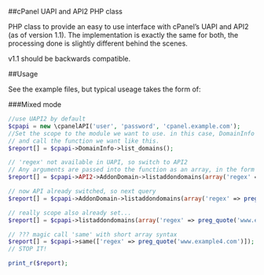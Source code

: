##cPanel UAPI and API2 PHP class

PHP class to provide an easy to use interface with cPanel’s UAPI and API2 (as of version 1.1).
The implementation is exactly the same for both, the processing done is slightly different behind the scenes.

v1.1 should be backwards compatible.

##Usage

See the example files, but typical useage takes the form of:

###Mixed mode
```PHP
//use UAPI2 by default
$cpapi = new \cpanelAPI('user', 'password', 'cpanel.example.com');
//Set the scope to the module we want to use. in this case, DomainInfo
// and call the function we want like this.
$report[] = $cpapi->DomainInfo->list_domains();

// 'regex' not available in UAPI, so switch to API2
// Any arguments are passed into the function as an array, in the form of param => value.
$report[] = $cpapi->API2->AddonDomain->listaddondomains(array('regex' => preg_quote('www.example1.com')));

// now API already switched, so next query
$report[] = $cpapi->AddonDomain->listaddondomains(array('regex' => preg_quote('www.example2.com')));

// really scope also already set...
$report[] = $cpapi->listaddondomains(array('regex' => preg_quote('www.example3.com')));

// ??? magic call 'same' with short array syntax
$report[] = $cpapi->same(['regex' => preg_quote('www.example4.com')]);
// STOP IT!

print_r($report);
```
